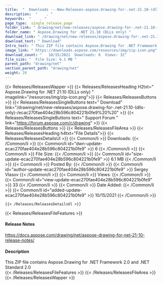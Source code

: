```yaml
---
title:  "  Downloads ---New-Releases-aspose.drawing-for-.net-21.10-(dlls-only)- . " 
description:  "    . " 
keywords:  "    . " 
page_type:  single_release_page
folder_link: " drawing/net/new-releases/aspose.drawing-for-.net-21.10-(dlls-only)-/"
folder_name: " Aspose.Drawing for .NET 21.10 (DLLs only) "
download_link: " /drawing/net/new-releases/aspose.drawing-for-.net-21.10-(dlls-only)-/ecac270fae404e28b596c804221b0fe9"
download_text: " Download"
Intro_text: " This ZIP file contains Aspose.Drawing for .NET Framework 2.0 and .NET Standard 2..."
image_link: " https://downloads.aspose.com/resources/img/zip-icon.png"
download_count: "   10/15/2021  Downloads: 6  Views: 32"
file_size: "  File Size: 6.1 MB "
parent_path: "drawing/net"
section_parent_path: "drawing/net"
weight: 20 
---
```


{{< Releases/ReleasesWapper >}}
  {{< Releases/ReleasesHeading H2txt=" Aspose.Drawing for .NET 21.10 (DLLs only) " imagelink="/resources/img/zip-icon.png">}}
  {{< Releases/ReleasesButtons >}}
    {{< Releases/ReleasesSingleButtons text=" Download" link="/drawing/net/new-releases/aspose.drawing-for-.net-21.10-(dlls-only)-/ecac270fae404e28b596c804221b0fe9%20%20" >}}
    {{< Releases/ReleasesSingleButtons text=" Support Forum " link="https://forum.aspose.com/c/drawing" >}}
  {{< Releases/ReleasesButtons >}}
  {{< Releases/ReleasesFileArea >}}
    {{< Releases/ReleasesHeading h4txt="File Details">}}
    {{< Releases/ReleasesDetailsUl >}}
            {{< Common/li  >}} Downloads: {{< /Common/li >}} 
      {{< Common/li id="dwn-update-ecac270fae404e28b596c804221b0fe9" >}} 6 {{< /Common/li >}} 
      {{< Common/li  >}} File Size: {{< /Common/li >}} 
      {{< Common/li id="size-update-ecac270fae404e28b596c804221b0fe9" >}} 6.1 MB {{< /Common/li >}} 
      {{< Common/li  >}} Posted By: {{< /Common/li >}} 
      {{< Common/li id="author-update-ecac270fae404e28b596c804221b0fe9" >}} Sergey Vlasov {{< /Common/li >}} 
      {{< Common/li  >}} Views: {{< /Common/li >}} 
      {{< Common/li id="view-update-ecac270fae404e28b596c804221b0fe9" >}} 33 {{< /Common/li >}} 
      {{< Common/li  >}} Date Added: {{< /Common/li >}} 
      {{< Common/li id="added-update-ecac270fae404e28b596c804221b0fe9" >}} 10/15/2021 {{< /Common/li >}} 

    {{< /Releases/ReleasesDetailsUl >}}

  {{< Releases/ReleasesFileFeatures >}}
      <h4>Release Notes</h4><div><a href="https://docs.aspose.com/drawing/net/aspose-drawing-for-net-21-10-release-notes/">https://docs.aspose.com/drawing/net/aspose-drawing-for-net-21-10-release-notes/</a></div><h4>Description</h4><div class="HTMLDescription">This ZIP file contains Aspose.Drawing for .NET Framework 2.0 and .NET Standard 2.0</div>
  {{< /Releases/ReleasesFileFeatures >}}
 {{< /Releases/ReleasesFileArea >}}
{{< /Releases/ReleasesWapper >}}



